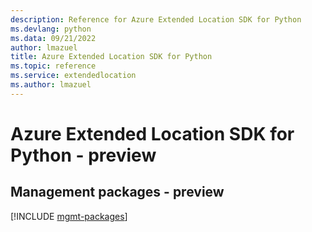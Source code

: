 ```yaml
---
description: Reference for Azure Extended Location SDK for Python
ms.devlang: python
ms.data: 09/21/2022
author: lmazuel
title: Azure Extended Location SDK for Python
ms.topic: reference
ms.service: extendedlocation
ms.author: lmazuel
---
```

# Azure Extended Location SDK for Python - preview

## Management packages - preview
[!INCLUDE [mgmt-packages](extended-location-mgmt-index.md)]
